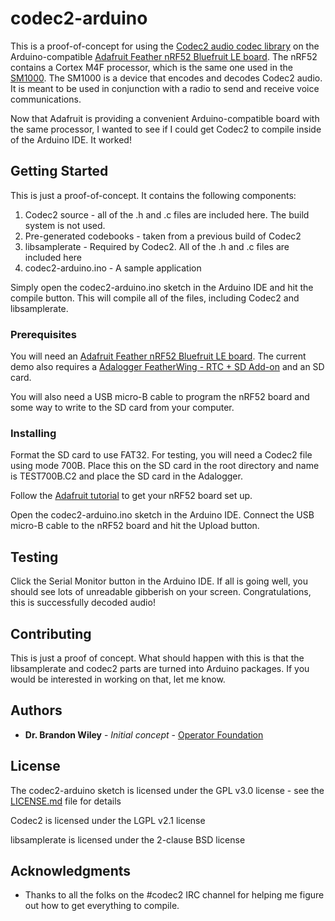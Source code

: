 # codec2-arduino

This is a proof-of-concept for using the [Codec2 audio codec library](http://www.rowetel.com/?page_id=452) on the Arduino-compatible [Adafruit Feather nRF52 Bluefruit LE board](https://www.adafruit.com/product/3406). The nRF52 contains a Cortex M4F processor, which is the same one used in the [SM1000](http://www.rowetel.com/?page_id=3902). The SM1000 is a device that encodes and decodes Codec2 audio. It is meant to be used in conjunction with a radio to send and receive voice communications.

Now that Adafruit is providing a convenient Arduino-compatible board with the same processor, I wanted to see if I could get Codec2 to compile inside of the Arduino IDE. It worked!

## Getting Started

This is just a proof-of-concept. It contains the following components:

1. Codec2 source - all of the .h and .c files are included here. The build system is not used.
2. Pre-generated codebooks - taken from a previous build of Codec2
3. libsamplerate - Required by Codec2. All of the .h and .c files are included here
4. codec2-arduino.ino - A sample application

Simply open the codec2-arduino.ino sketch in the Arduino IDE and hit the compile button. This will compile all of the files, including Codec2 and libsamplerate.

### Prerequisites

You will need an [Adafruit Feather nRF52 Bluefruit LE board](https://www.adafruit.com/product/3406).
The current demo also requires a [Adalogger FeatherWing - RTC + SD Add-on](https://www.adafruit.com/product/2922) and an SD card.

You will also need a USB micro-B cable to program the nRF52 board and some way to write to the SD card from your computer.

### Installing

Format the SD card to use FAT32.
For testing, you will need a Codec2 file using mode 700B. Place this on the SD card in the root directory and name is TEST700B.C2 and place the SD card in the Adalogger.

Follow the [Adafruit tutorial](https://learn.adafruit.com/bluefruit-nrf52-feather-learning-guide) to get your nRF52 board set up.

Open the codec2-arduino.ino sketch in the Arduino IDE.
Connect the USB micro-B cable to the nRF52 board and hit the Upload button.

## Testing

Click the Serial Monitor button in the Arduino IDE.
If all is going well, you should see lots of unreadable gibberish on your screen.
Congratulations, this is successfully decoded audio!

## Contributing

This is just a proof of concept. What should happen with this is that the libsamplerate and codec2 parts are turned into Arduino packages. If you would be interested in working on that, let me know.

## Authors

* **Dr. Brandon Wiley** - *Initial concept* - [Operator Foundation](https://OperatorFoundation.org/)

## License

The codec2-arduino sketch is licensed under the GPL v3.0 license - see the [LICENSE.md](LICENSE.md) file for details

Codec2 is licensed under the LGPL v2.1 license

libsamplerate is licensed under the 2-clause BSD license

## Acknowledgments

* Thanks to all the folks on the #codec2 IRC channel for helping me figure out how to get everything to compile.
